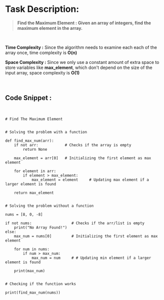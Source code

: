 # Task Description:

> **Find the Maximum Element : Given an array of integers, find the maximum element in the array.**

<br>

**Time Complexity :** Since the algorithm needs to examine each each of the array once, time complexity is **O(n)**

**Space Complexity :** Since we only use a constant amount of extra space to store variables like **max_element**, which don't depend on the size of the input array, space complexity is **O(1)**

<br>

## Code Snippet :

<br>

```
# Find The Maximum Element


# Solving the problem with a function

def find_max_num(arr):
    if not arr:            # Checks if the array is empty
        return None

    max_element = arr[0]   # Initializing the first element as max element

    for element in arr:
        if element > max_element:
            max_element = element     # Updating max element if a larger element is found

    return max_element


# Solving the problem without a function

nums = [8, 0, -8]

if not nums:                  # Checks if the arr/list is empty
    print("No Array Found!")
else:
    max_num = nums[0]         # Initializing the first element as max element

    for num in nums:
        if num > max_num:
            max_num = num     # # Updating min element if a larger element is found

    print(max_num)


# Checking if the function works

print(find_max_num(nums))
```
